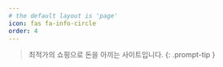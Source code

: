 ```yaml
---
# the default layout is 'page'
icon: fas fa-info-circle
order: 4
---
```


> 최적가의 쇼핑으로 돈을 아끼는 사이트입니다.
{: .prompt-tip }
